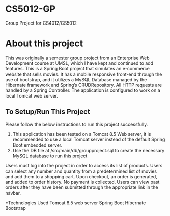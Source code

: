 # CS5012-GP
Group Project for CS4012/CS5012

# About this project

  This was originally a semester group project from an Enterprise Web Development course at UMSL, which I have kept and continued to add features. This is a Spring Boot project that simulates an e-commerce website that sells movies. It has a mobile responsive front-end through the use of bootstrap, and it utilizes a MySQL Database managed by the Hibernate framework and Spring’s CRUDRepository. All HTTP requests are handled by a Spring Controller. The application is configured to work on a local Tomcat web server.
  
## To Setup/Run This Project


  Please follow the below instructions to run this project successfully.
  1. This application has been tested on a Tomcat 8.5 Web server, it is recommended to use a local Tomcat server instead of the default Spring Boot embedded server.
  2. Use the DB file at /src/main/db/groupproject.sql to create the necessary MySQL database to run this project
  
  Users must log into the project in order to access its list of products. Users can select any number and quantity from a predetermined list of movies and add them to a shopping cart. Upon checkout, an order is generated, and added to order history. No payment is collected. Users can view past orders after they have been submitted through the appropriate link in the navbar.


  *Technologies Used
    Tomcat 8.5 web server
    Spring Boot
    Hibernate
    Bootstrap
